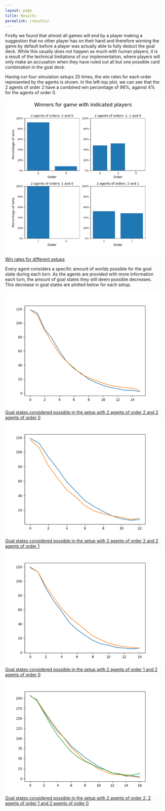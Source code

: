 ```yaml
---
layout: page
title: Results
permalink: /results/
---
```


Firstly we found that almost all games will end by a player making a suggestion that no other player has on their hand and therefore winning the game by default before a player was actually able to fully deduct the goal deck. While this usually does not happen as much with human players, it is a result of the technical limitations of our implementation, where players will only make an accusation when they have ruled out all but one possible card combination in the goal deck.


Having run four simulation setups 25 times, the win rates for each order represented by the agents is shown. In the left-top plot, we can see that the 2 agents of order 2 have a combined win percentage of 96%, against 4% for the agents of order 0.

[![](/docs/assets/win_rates_order.png)Win rates for different setups](/docs/assets/win_rates_order.png)


Every agent considers a specific amount of worlds possible for the goal state during each turn. As the agents are provided with more information each turn, the amount of goal states they still deem possible decreases. This decrease in goal states are plotted below for each setup.

[![](/plots/2200plot.png)Goal states considered possible in the setup with 2 agents of order 2 and 2 agents of order 0](/plots/2200plot.png)
[![](/plots/2211plot.png)Goal states considered possible in the setup with 2 agents of order 2 and 2 agents of order 1](/plots/2211plot.png)
[![](/plots/1100plot.png)Goal states considered possible in the setup with 2 agents of order 1 and 2 agents of order 0](/plots/1100plot.png)
[![](/plots/221100plot.png)Goal states considered possible in the setup with 2 agents of order 2, 2 agents of order 1 and 2 agents of order 0](/plots/221100plot.png)

